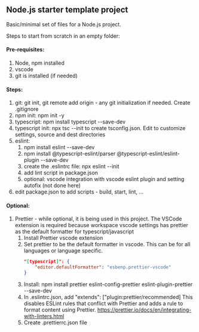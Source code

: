 
## Node.js starter template project

Basic/minimal set of files for a Node.js project.

Steps to start from scratch in an empty folder:

#### Pre-requisites:
1. Node, npm installed
2. vscode
3. git is installed (if needed)

#### Steps:
1. git: git init, git remote add origin - any git initialization if needed. Create .gitignore
1. npm init: npm init -y
1. typescript: npm install typescript --save-dev
1. typescript init: npx tsc --init to create tsconfig.json. Edit to customize settings, source and dest directories
1. eslint:
    1. npm install eslint --save-dev
    2. npm install @typescript-eslint/parser @typescript-eslint/eslint-plugin --save-dev
    3. create the .eslintrc file: npx eslint --init
    4. add lint script in package.json
    5. optional: vscode integration with vscode eslint plugin and setting autofix (not done here)
1. edit package.json to add scripts - build, start, lint, ...

#### Optional:
1. Prettier - while optional, it is being used in this project. The VSCode extension is required because workspace vscode settings has prettier as the default formatter for typescript/javascript
   1. Install Prettier vscode extension
   1. Set prettier to be the default formatter in vscode. This can be for all languages or language specific.
      ```json
      "[typescript]": {
          "editor.defaultFormatter": "esbenp.prettier-vscode"
      }
      ```
   1. Install: npm install prettier eslint-config-prettier eslint-plugin-prettier --save-dev
   1. In .eslintrc.json, add "extends": ["plugin:prettier/recommended]
      This disables ESLint rules that conflict with Prettier and adds a rule to format content using Prettier.
      https://prettier.io/docs/en/integrating-with-linters.html
   1. Create .prettierrc.json file

